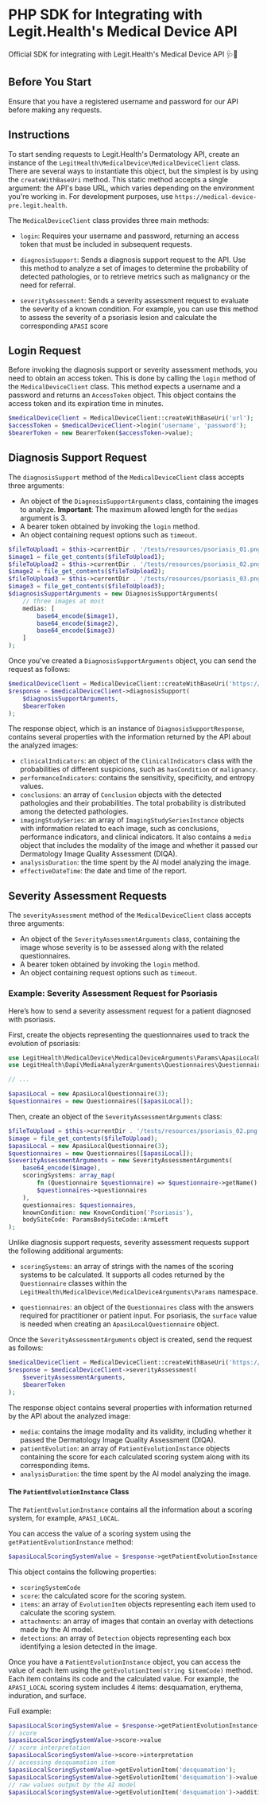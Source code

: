 # PHP SDK for Integrating with Legit.Health's Medical Device API

Official SDK for integrating with Legit.Health's Medical Device API 🩺🤖

## Before You Start

Ensure that you have a registered username and password for our API before making any requests.

## Instructions

To start sending requests to Legit.Health's Dermatology API, create an instance of the `LegitHealth\MedicalDevice\MedicalDeviceClient` class. There are several ways to instantiate this object, but the simplest is by using the `createWithBaseUri` method. This static method accepts a single argument: the API's base URL, which varies depending on the environment you're working in. For development purposes, use `https://medical-device-pre.legit.health`.

The `MedicalDeviceClient` class provides three main methods:

- `login`: Requires your username and password, returning an access token that must be included in subsequent requests.
  
- `diagnosisSupport`: Sends a diagnosis support request to the API. Use this method to analyze a set of images to determine the probability of detected pathologies, or to retrieve metrics such as malignancy or the need for referral.

- `severityAssessment`: Sends a severity assessment request to evaluate the severity of a known condition. For example, you can use this method to assess the severity of a psoriasis lesion and calculate the corresponding `APASI` score

## Login Request

Before invoking the diagnosis support or severity assessment methods, you need to obtain an access token. This is done by calling the `login` method of the `MedicalDeviceClient` class. This method expects a username and a password and returns an `AccessToken` object. This object contains the access token and its expiration time in minutes.

```php
$medicalDeviceClient = MedicalDeviceClient::createWithBaseUri('url');
$accessToken = $medicalDeviceClient->login('username', 'password');
$bearerToken = new BearerToken($accessToken->value);
```

## Diagnosis Support Request

The `diagnosisSupport` method of the `MedicalDeviceClient` class accepts three arguments:

- An object of the `DiagnosisSupportArguments` class, containing the images to analyze. **Important**: The maximum allowed length for the `medias` argument is 3.
- A bearer token obtained by invoking the `login` method.
- An object containing request options such as `timeout`.

```php
$fileToUpload1 = $this->currentDir . '/tests/resources/psoriasis_01.png';
$image1 = file_get_contents($fileToUpload1);
$fileToUpload2 = $this->currentDir . '/tests/resources/psoriasis_02.png';
$image2 = file_get_contents($fileToUpload2);
$fileToUpload3 = $this->currentDir . '/tests/resources/psoriasis_03.png';
$image3 = file_get_contents($fileToUpload3);
$diagnosisSupportArguments = new DiagnosisSupportArguments(
    // three images at most
    medias: [
        base64_encode($image1),
        base64_encode($image2),
        base64_encode($image3)
    ]
);
```

Once you've created a `DiagnosisSupportArguments` object, you can send the request as follows:

```php
$medicalDeviceClient = MedicalDeviceClient::createWithBaseUri('https://...');
$response = $medicalDeviceClient->diagnosisSupport(
    $diagnosisSupportArguments, 
    $bearerToken
);
```

The response object, which is an instance of `DiagnosisSupportResponse`, contains several properties with the information returned by the API about the analyzed images:

- `clinicalIndicators`: an object of the `ClinicalIndicators` class with the probabilities of different suspicions, such as `hasCondition` or `malignancy`.
- `performanceIndicators`: contains the sensitivity, specificity, and entropy values.
- `conclusions`: an array of `Conclusion` objects with the detected pathologies and their probabilities. The total probability is distributed among the detected pathologies.
- `imagingStudySeries`: an array of `ImagingStudySeriesInstance` objects with information related to each image, such as conclusions, performance indicators, and clinical indicators. It also contains a `media` object that includes the modality of the image and whether it passed our Dermatology Image Quality Assessment (DIQA).
- `analysisDuration`: the time spent by the AI model analyzing the image.
- `effectiveDateTime`: the date and time of the report.

## Severity Assessment Requests

The `severityAssessment` method of the `MedicalDeviceClient` class accepts three arguments:

- An object of the `SeverityAssessmentArguments` class, containing the image whose severity is to be assessed along with the related questionnaires.
- A bearer token obtained by invoking the `login` method.
- An object containing request options such as `timeout`.

### Example: Severity Assessment Request for Psoriasis

Here’s how to send a severity assessment request for a patient diagnosed with psoriasis.

First, create the objects representing the questionnaires used to track the evolution of psoriasis:

```php
use LegitHealth\MedicalDevice\MedicalDeviceArguments\Params\ApasiLocalQuestionnaire;
use LegitHealth\Dapi\MediaAnalyzerArguments\Questionnaires\Questionnaires;

// ...

$apasiLocal = new ApasiLocalQuestionnaire(3);
$questionnaires = new Questionnaires([$apasiLocal]);
```

Then, create an object of the `SeverityAssessmentArguments` class:

```php
$fileToUpload = $this->currentDir . '/tests/resources/psoriasis_02.png';
$image = file_get_contents($fileToUpload);
$apasiLocal = new ApasiLocalQuestionnaire(3);
$questionnaires = new Questionnaires([$apasiLocal]);
$severityAssessmentArguments = new SeverityAssessmentArguments(
    base64_encode($image),
    scoringSystems: array_map(
        fn (Questionnaire $questionnaire) => $questionnaire->getName(), 
        $questionnaires->questionnaires
    ),
    questionnaires: $questionnaires,
    knownCondition: new KnownCondition('Psoriasis'),
    bodySiteCode: ParamsBodySiteCode::ArmLeft
);
```

Unlike diagnosis support requests, severity assessment requests support the following additional arguments:

- `scoringSystems`: an array of strings with the names of the scoring systems to be calculated. It supports all codes returned by the `Questionnaire` classes within the `LegitHealth\MedicalDevice\MedicalDeviceArguments\Params` namespace.
  
- `questionnaires`: an object of the `Questionnaires` class with the answers required for practitioner or patient input. For psoriasis, the `surface` value is needed when creating an `ApasiLocalQuestionnaire` object.

Once the `SeverityAssessmentArguments` object is created, send the request as follows:

```php
$medicalDeviceClient = MedicalDeviceClient::createWithBaseUri('https://...');
$response = $medicalDeviceClient->severityAssessment(
    $severityAssessmentArguments, 
    $bearerToken
);
```

The response object contains several properties with information returned by the API about the analyzed image:

- `media`: contains the image modality and its validity, including whether it passed the Dermatology Image Quality Assessment (DIQA).
- `patientEvolution`: an array of `PatientEvolutionInstance` objects containing the score for each calculated scoring system along with its corresponding items.
- `analysisDuration`: the time spent by the AI model analyzing the image.

#### The `PatientEvolutionInstance` Class

The `PatientEvolutionInstance` contains all the information about a scoring system, for example, `APASI_LOCAL`.

You can access the value of a scoring system using the `getPatientEvolutionInstance` method:

```php
$apasiLocalScoringSystemValue = $response->getPatientEvolutionInstance(ScoringSystemCode::ApasiLocal);
```

This object contains the following properties:

- `scoringSystemCode`
- `score`: the calculated score for the scoring system.
- `items`: an array of `EvolutionItem` objects representing each item used to calculate the scoring system.
- `attachments`: an array of images that contain an overlay with detections made by the AI model.
- `detections`: an array of `Detection` objects representing each box identifying a lesion detected in the image.

Once you have a `PatientEvolutionInstance` object, you can access the value of each item using the `getEvolutionItem(string $itemCode)` method. Each item contains its code and the calculated value. For example, the `APASI_LOCAL` scoring system includes 4 items: desquamation, erythema, induration, and surface.

Full example:

```php
$apasiLocalScoringSystemValue = $response->getPatientEvolutionInstance(ScoringSystemCode::ApasiLocal);
// score
$apasiLocalScoringSystemValue->score->value
// score interpretation
$apasiLocalScoringSystemValue->score->interpretation
// accessing desquamation item
$apasiLocalScoringSystemValue->getEvolutionItem('desquamation');
$apasiLocalScoringSystemValue->getEvolutionItem('desquamation')->value;
// raw values output by the AI model
$apasiLocalScoringSystemValue->getEvolutionItem('desquamation')->additionalData;
```